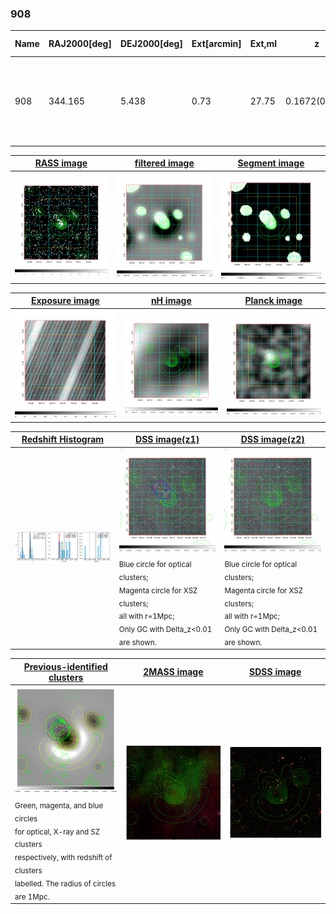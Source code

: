 <div STYLE="page-break-after: always;"></div>

### 908

|Name|RAJ2000[deg]|DEJ2000[deg] |Ext[arcmin]| Ext,ml | z | z_src| C|GC(XSZ,Delta_z<0.01)| GC(OPT,Delta_z<0.01)|GC| R_sig[arcmin] | R500[arcmin] | R500[Mpc]| CRsig[c/s] | CR500[c/s] |L500[1E44 erg/s]|F500[1E-12 erg/s/cm^2]| M500[1E14 Msun]|Tx[keV]|Cnt_sig|Beta|Rc[arcmin]|Comment|Alias|
|---|---|---|---|---|---|------|---|--------|---------|----------|---|---|---|---|---|---|---|---|---|---|---|---|---|---|
|908| 344.165| 5.438| 0.73| 27.75| 0.1672(0.005)| z1, z_xsz| B| F20, SPI| N, RM| A, C, F20, MCXC, N, PSZ2, SPI, W| 6.362| 7.273| 1.248| 0.347(0.039)| 0.355(0.040)| 5.053(0.182)| 6.542(0.236)| 6.51(0.11)| 7.18(0.08)| 143.9| 0.925(-0.087+0.054)| 2.542(-0.366+0.271)| An SZ cluster with $z$ = 0.1696 and offset = 1.15 Mpc(6.64 arcmin)| k004|

|[RASS image](../image/908/908_img.pdf)|[filtered image](../image/908/908_fil.pdf)|[Segment image](../image/908/908_seg.pdf)|
|-------------------|--------------------|-------------------|
| <img src="../image/908/908_img.png" width="300">  | <img src="../image/908/908_fil.png" width="300">   | <img src="../image/908/908_seg.png" width="300">  |

|[Exposure image](../image/908/908_mex.pdf)| [nH image](../image/908/908_nh.pdf)| [Planck image](../image/908/908_p.pdf)|
|-------------------|--------------------|-------------------|
|<img src="../image/908/908_mex.png" width="300">   | <img src="../image/908/908_nh.png" width="300">    | <img src="../image/908/908_p.png" width="300"> |

|[Redshift Histogram](../image/908/908_zg.pdf) | [DSS image(z1)](../image/908/908_dss_z1.pdf)      |  [DSS image(z2)](../image/908/908_dss_z2.pdf)    |
|-------------------|--------------------|-------------------|
|<img src="../image/908/908_zg.png" width="300"> |<img src="../image/908/908_dss_z1.png" width="300"> <sub><br>Blue circle for optical clusters; <br>Magenta circle for XSZ clusters; <br>all with r=1Mpc; <br>Only GC with Delta_z<0.01 are shown. </sub>| <img src="../image/908/908_dss_z2.png" width="300"><sub><br>Blue circle for optical clusters; <br>Magenta circle for XSZ clusters; <br>all with r=1Mpc; <br>Only GC with Delta_z<0.01 are shown. </sub> |

|[Previous-identified clusters](../image/908/908_gc.pdf) | [2MASS image](../image/908/908_2mass.pdf)      |[SDSS image](../image/908/908_sdss.pdf)   |
|-------------------|-------------------|-------------------|
|<img src=../image/908/908_gc.png width="300"> <br><sub>Green, magenta, and blue circles <br>for optical, X-ray and SZ clusters <br>respectively, with redshift of clusters <br>labelled. The radius of circles <br>are 1Mpc.</sub>|<img src="../image/908/908_2mass.png" width="300">  | <img src="../image/908/908_sdss.png" width="300">  |




